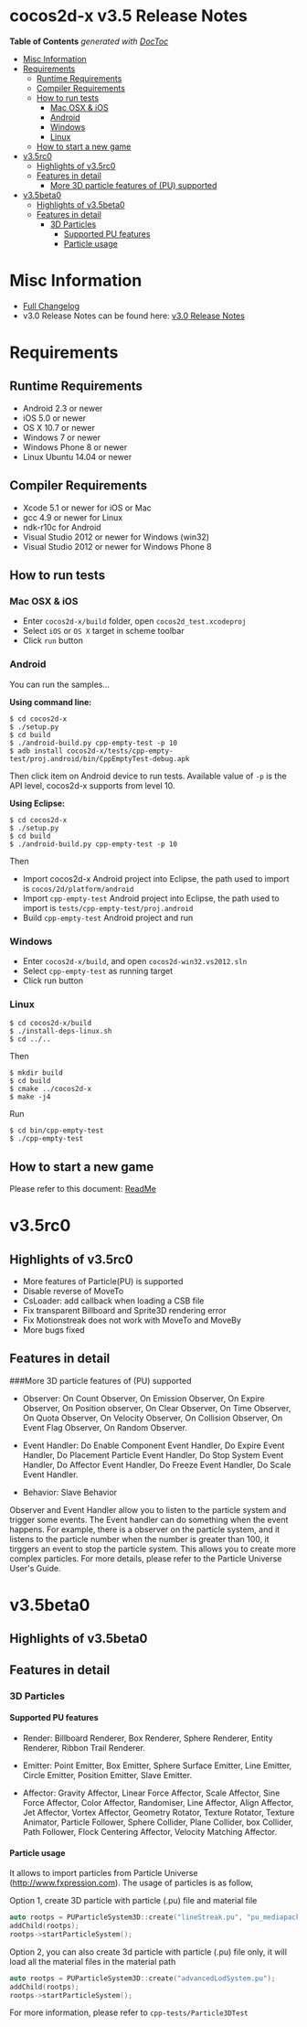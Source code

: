 # cocos2d-x v3.5 Release Notes #
<!-- START doctoc generated TOC please keep comment here to allow auto update -->
<!-- DON'T EDIT THIS SECTION, INSTEAD RE-RUN doctoc TO UPDATE -->
**Table of Contents**  *generated with [DocToc](https://github.com/thlorenz/doctoc)*

- [Misc Information](#misc-information)
- [Requirements](#requirements)
  - [Runtime Requirements](#runtime-requirements)
  - [Compiler Requirements](#compiler-requirements)
  - [How to run tests](#how-to-run-tests)
    - [Mac OSX & iOS](#mac-osx-&-ios)
    - [Android](#android)
    - [Windows](#windows)
    - [Linux](#linux)
  - [How to start a new game](#how-to-start-a-new-game)
- [v3.5rc0](#v35rc0)
  - [Highlights of v3.5rc0](#highlights-of-v35rc0)
  - [Features in detail](#features-in-detail)
    - [More 3D particle features of (PU) supported](#more-3d-particle-features-of-pu-supported)
- [v3.5beta0](#v35beta0)
  - [Highlights of v3.5beta0](#highlights-of-v35beta0)
  - [Features in detail](#features-in-detail-1)
    - [3D Particles](#3d-particles)
      - [Supported PU features](#supported-pu-features)
      - [Particle usage](#particle-usage)

<!-- END doctoc generated TOC please keep comment here to allow auto update -->

# Misc Information

* [Full Changelog](https://github.com/cocos2d/cocos2d-x/blob/v3/CHANGELOG)
* v3.0 Release Notes can be found here: [v3.0 Release Notes](https://github.com/cocos2d/cocos2d-x/blob/cocos2d-x-3.0/docs/RELEASE_NOTES.md)

# Requirements

## Runtime Requirements

* Android 2.3 or newer
* iOS 5.0 or newer
* OS X 10.7 or newer
* Windows 7 or newer
* Windows Phone 8 or newer
* Linux Ubuntu 14.04 or newer

## Compiler Requirements

* Xcode 5.1 or newer for iOS or Mac
* gcc 4.9 or newer for Linux
* ndk-r10c for Android
* Visual Studio 2012  or newer for Windows (win32)
* Visual Studio 2012  or newer for Windows Phone 8

## How to run tests

### Mac OSX & iOS

* Enter `cocos2d-x/build` folder, open `cocos2d_test.xcodeproj`
* Select `iOS` or `OS X` target in scheme toolbar
* Click `run` button

### Android

You can run the samples...

**Using command line:**

    $ cd cocos2d-x
    $ ./setup.py
    $ cd build
    $ ./android-build.py cpp-empty-test -p 10
    $ adb install cocos2d-x/tests/cpp-empty-test/proj.android/bin/CppEmptyTest-debug.apk

Then click item on Android device to run tests. Available value of `-p` is the API level, cocos2d-x supports from level 10.

**Using Eclipse:**

    $ cd cocos2d-x
    $ ./setup.py
    $ cd build
    $ ./android-build.py cpp-empty-test -p 10

Then

* Import cocos2d-x Android project into Eclipse, the path used to import is `cocos/2d/platform/android`
* Import `cpp-empty-test` Android project into Eclipse, the path used to import is `tests/cpp-empty-test/proj.android`
* Build `cpp-empty-test` Android project and run

### Windows

* Enter `cocos2d-x/build`, and open `cocos2d-win32.vs2012.sln`
* Select `cpp-empty-test` as running target
* Click run button


### Linux

    $ cd cocos2d-x/build
    $ ./install-deps-linux.sh
    $ cd ../..

Then

    $ mkdir build
    $ cd build
    $ cmake ../cocos2d-x
    $ make -j4

Run

    $ cd bin/cpp-empty-test
    $ ./cpp-empty-test

## How to start a new game

Please refer to this document: [ReadMe](../README.md)

# v3.5rc0
## Highlights of v3.5rc0
* More features of Particle(PU) is supported
* Disable reverse of MoveTo
* CsLoader: add callback when loading a CSB file
* Fix transparent Billboard and Sprite3D rendering error
* Fix Motionstreak does not work with MoveTo and MoveBy
* More bugs fixed

## Features in detail
###More 3D particle features of (PU) supported
* Observer: On Count Observer, On Emission Observer, On Expire Observer, On Position observer, On Clear Observer, On Time Observer, On Quota Observer, On Velocity Observer, On Collision Observer, On Event Flag Observer, On Random Observer.

* Event Handler: Do Enable Component Event Handler, Do Expire Event Handler, Do Placement Particle Event Handler, Do Stop System Event Handler, Do Affector Event Handler, Do Freeze Event Handler, Do Scale Event Handler.

* Behavior: Slave Behavior

Observer and Event Handler allow you to listen to the particle system and trigger some events. The Event handler can do something when the event happens. For example, there is a observer on the particle system, and it listens to the particle number when the number is greater than 100, it tirggers an event to stop the particle system. This allows you to create more complex particles. For more details, please refer to the Particle Universe User's Guide.

# v3.5beta0

## Highlights of v3.5beta0
## Features in detail

### 3D Particles

#### Supported PU features

* Render: Billboard Renderer, Box Renderer, Sphere Renderer, Entity Renderer, Ribbon Trail Renderer.

* Emitter: Point Emitter, Box Emitter, Sphere Surface Emitter, Line Emitter, Circle Emitter, Position Emitter, Slave Emitter.

* Affector: Gravity Affector, Linear Force Affector, Scale Affector, Sine Force Affector, Color Affector, Randomiser, Line Affector, Align Affector, Jet Affector, Vortex Affector, Geometry Rotator, Texture Rotator, Texture Animator, Particle Follower, Sphere Collider, Plane Collider, box Collider, Path Follower, Flock Centering Affector, Velocity Matching Affector.

#### Particle usage

It allows to import particles from Particle Universe (http://www.fxpression.com). The usage of particles is as follow,

Option 1, create 3D particle with particle (.pu) file and material file

```c++
auto rootps = PUParticleSystem3D::create("lineStreak.pu", "pu_mediapack_01.material");
addChild(rootps);
rootps->startParticleSystem();
```

Option 2, you can also create 3d particle with particle (.pu) file only, it will load all the material files in the material path
```c++
auto rootps = PUParticleSystem3D::create("advancedLodSystem.pu");
addChild(rootps);
rootps->startParticleSystem();
```

For more information, please refer to `cpp-tests/Particle3DTest`
